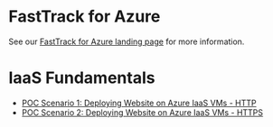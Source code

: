 
# FastTrack for Azure

See our [FastTrack for Azure landing page](https://github.com/Azure/FastTrackForAzure) for more information.


# IaaS Fundamentals 

* [POC Scenario 1: Deploying Website on Azure IaaS VMs - HTTP](articles/website-on-iaas-http.md)
* [POC Scenario 2: Deploying Website on Azure IaaS VMs - HTTPS](articles/website-on-iaas-https.md)

